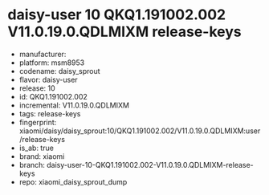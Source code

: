 # daisy-user 10 QKQ1.191002.002 V11.0.19.0.QDLMIXM release-keys
- manufacturer: 
- platform: msm8953
- codename: daisy_sprout
- flavor: daisy-user
- release: 10
- id: QKQ1.191002.002
- incremental: V11.0.19.0.QDLMIXM
- tags: release-keys
- fingerprint: xiaomi/daisy/daisy_sprout:10/QKQ1.191002.002/V11.0.19.0.QDLMIXM:user/release-keys
- is_ab: true
- brand: xiaomi
- branch: daisy-user-10-QKQ1.191002.002-V11.0.19.0.QDLMIXM-release-keys
- repo: xiaomi_daisy_sprout_dump
